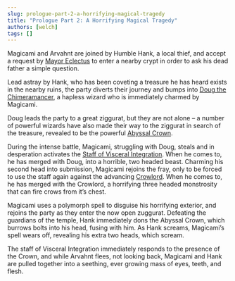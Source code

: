 ```yaml
---
slug: prologue-part-2-a-horrifying-magical-tragedy
title: "Prologue Part 2: A Horrifying Magical Tragedy"
authors: [welch]
tags: []
---
```


Magicami and Arvahnt are joined by Humble Hank, a local thief, and accept a request by [Mayor Eclectus](/characters/eclectus) to enter a nearby crypt in order to ask his dead father a simple question.

<!--truncate-->
 
Lead astray by Hank, who has been coveting a treasure he has heard exists in the nearby ruins, the party diverts their journey and bumps into [Doug the Chimeramancer](/characters/doug), a hapless wizard who is immediately charmed by Magicami.
 
Doug leads the party to a great ziggurat, but they are not alone – a number of powerful wizards have also made their way to the ziggurat in search of the treasure, revealed to be the powerful [Abyssal Crown](/wikis/abyssal-crown).
 
During the intense battle, Magicami, struggling with Doug, steals and in desperation activates the [Staff of Visceral Integration](/wikis/staff-of-visceral-integration). When he comes to, he has merged with Doug, into a horrible, two headed beast. Charming his second head into submission, Magicami rejoins the fray, only to be forced to use the staff again against the advancing [Crowlord](/characters/crowlord). When he comes to, he has merged with the Crowlord, a horrifying three headed monstrosity that can fire crows from it’s chest.
 
Magicami uses a polymorph spell to disguise his horrifying exterior, and rejoins the party as they enter the now open zuggurat. Defeating the guardians of the temple, Hank immediately dons the Abyssal Crown, which burrows bolts into his head, fusing with him. As Hank screams, Magicami’s spell wears off, revealing his extra two heads, which scream.
 
The staff of Visceral Integration immediately responds to the presence of the Crown, and while Arvahnt flees, not looking back, Magicami and Hank are pulled together into a seething, ever growing mass of eyes, teeth, and flesh.
